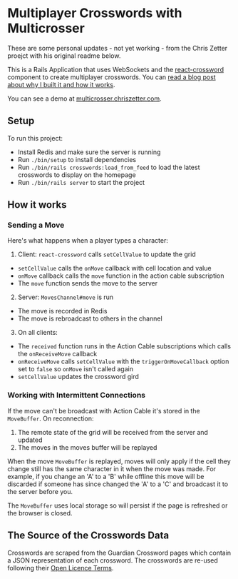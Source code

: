 # Multiplayer Crosswords with Multicrosser

These are some personal updates - not yet working - from the Chris Zetter proejct with his original readme below.

This is a Rails Application that uses WebSockets and the [react-crossword](https://github.com/zetter/react-crossword) component to create multiplayer crosswords. You can [read a blog post about why I built it and how it works](https://chriszetter.com/blog/2018/12/02/multiplayer-crosswords/).

You can see a demo at [multicrosser.chriszetter.com](https://multicrosser.chriszetter.com).

## Setup

To run this project:
+ Install Redis and make sure the server is running
+ Run `./bin/setup` to install dependencies
+ Run `./bin/rails crosswords:load_from_feed` to load the latest crosswords to display on the homepage
+ Run `./bin/rails server` to start the project

## How it works

### Sending a Move

Here's what happens when a player types a character:

1. Client: `react-crossword` calls `setCellValue` to update the grid
  * `setCellValue` calls the `onMove` callback with cell location and value
  * `onMove` callback calls the `move` function in the action cable subscription
  * The `move` function sends the move to the server
2. Server: `MovesChannel#move` is run
  * The move is recorded in Redis
  * The move is rebroadcast to others in the channel
3. On all clients:
  * The `received` function runs in the Action Cable subscriptions which calls the `onReceiveMove` callback
  * `onReceiveMove` calls `setCellValue` with the `triggerOnMoveCallback` option set to `false` so `onMove` isn't called again
  * `setCellValue` updates the crossword gird

### Working with Intermittent Connections

If the move can't be broadcast with Action Cable it's stored in the `MoveBuffer`. On reconnection:

1. The remote state of the grid will be received from the server and updated
2. The moves in the moves buffer will be replayed

When the move `MoveBuffer` is replayed, moves will only apply if the cell they change still has the same character in it when the move was made. For example, if you change an 'A' to a 'B' while offline this move will be discarded if someone has since changed the 'A' to a 'C' and broadcast it to the server before you.

The `MoveBuffer` uses local storage so will persist if the page is refreshed or the browser is closed.

## The Source of the Crosswords Data

Crosswords are scraped from the Guardian Crossword pages which contain a JSON representation of each crossword. The crosswords are re-used following their [Open Licence Terms](https://syndication.theguardian.com/open-licence-terms/).
